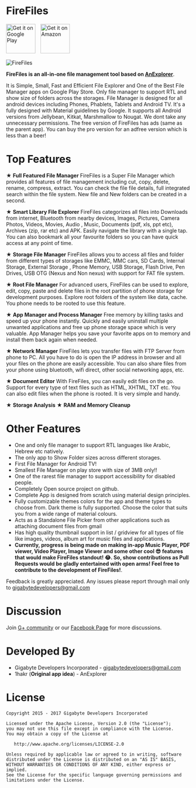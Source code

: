FireFiles
==================================
[<img alt="Get it on Google Play" height="80" src="https://play.google.com/intl/en_us/badges/images/generic/en_badge_web_generic.png">](https://play.google.com/store/apps/details?id=com.gigabytedevelopersinc.app.explorer&referrer=github)
[<img alt="Get it on Amazon" height="80" style="margin-left: 10px;" src="https://images-na.ssl-images-amazon.com/images/G/01/mobile-apps/devportal2/res/images/amazon-underground-app-us-black.png" />](https://www.amazon.com/gp/mas/dl/android?p=com.gigabytedevelopersinc.app.explorer)


![FireFiles](https://raw.githubusercontent.com/gigabytedevelopers/FireFiles/master/Gigs%20File%20Manager%20Icon.png)

**FireFiles is an all-in-one file management tool based on [AnExplorer](https://github.com/1hakr/AnExplorer)**.

It is Simple, Small, Fast and Efficient File Explorer and One of the Best File Manager apps on Google Play Store. Only file manager to support RTL and show size of folders across the storages. File Manager is designed for all android devices including Phones, Phablets, Tablets and Android TV. It's a fully designed with Material guidelines by Google. It supports all Android versions from Jellybean, Kitkat, Marshmallow to Nougat. We dont take any unnecessary permissions. The free version of FireFiles has ads (same as the parent app). You can buy the pro version for an adfree version which is less than a beer!

Top Features
============
★ **Full Featured File Manager** FireFiles is a Super File Manager which provides all features of file management including cut, copy, delete, rename, compress, extract. You can check the file file details, full integrated search within the file system. New file and New folders can be created in a second.

★ **Smart Library File Explorer** FireFiles categorizes all files into Downloads from internet, Bluetooth from nearby devices, Images, Pictures, Camera Photos, Videos, Movies, Audio , Music, Documents (pdf, xls, ppt etc), Archives (zip, rar etc) and APK. Easily navigate the library with a single tap. You can also bookmark all your favourite folders so you can have quick access at any point of time.

★ **Storage File Manager** FireFiles allows you to access all files and folder from different types of storages like EMMC, MMC cars, SD Cards, Internal Storage, External Storage , Phone Memory, USB Storage, Flash Drive, Pen Drives, USB OTG (Nexus and Non nexus) with support for FAT file system.

★ **Root File Manager** For advanced users, FireFiles can be used to explore, edit, copy, paste and delete files in the root partition of phone storage for development purposes. Explore root folders of the system like data, cache. You phone needs to be rooted to use this feature.

★ **App Manager and Process Manager** Free memory by killing tasks and speed up your phone instantly. Quickly and easily uninstall multiple unwanted applications and free up phone storage space which is very valuable. App Manager helps you save your favorite apps on to memory and install them back again when needed.

★ **Network Manager** FireFiles lets you transfer files with FTP Server from phone to PC. All you have to do is open the IP address in browser and all your files on the phone are easily accessible. You can also share files from your phone using bluetooth, wifi direct, other social networking apps, etc.

★ **Document Editor** With FireFiles, you can easily edit files on the go. Support for every type of text files such as HTML, XHTML, TXT etc. You can also edit files when the phone is rooted. It is very simple and handy.

★ **Storage Analysis**
★ **RAM and Memory Cleanup**

Other Features
==============
* One and only file manager to support RTL languages like Arabic, Hebrew etc natively.
* The only app to Show Folder sizes across different storages.
* First File Manager for Android TV!
* Smallest File Manager on play store with size of 3MB only!!
* One of the rarest file manager to support accessibility for disabled people.
* Completely Open source project on github.
* Complete App is designed from scratch using material design principles.
* Fully customizable themes colors for the app and theme types to choose from. Dark theme is fully supported. Choose the color that suits you from a wide range of material colours.
* Acts as a Standalone File Picker from other applications such as attaching document files from gmail
* Has high quality thumbnail support in list / gridview for all types of file like images, videos, album art for music files and applications.
* **Currently, progress is being made on making in-app Music Player, PDF viewer, Video Player, Image Viewer and some other cool 😎 features that would make FireFiles standout! 😂. So, show contributions as Pull Requests would be gladly entertained with open arms! Feel free to contribute to the development of FireFiles!**.

Feedback is greatly appreciated. Any issues please report through mail only to gigabytedevelopers@gmail.com


Discussion
============
Join [G+ community](https://plus.google.com/communities/103917569291382037041) or our [Facebook Page](https://facebook.com/gigabytedevelopersinc) for more discussions.


Developed By
============
* Gigabyte Developers Incorporated - <gigabytedevelopers@gmail.com>
* 1hakr (**Original app idea**) - AnExplorer


License
=======

    Copyright 2015 - 2017 Gigabyte Developers Incorporated

    Licensed under the Apache License, Version 2.0 (the "License");
    you may not use this file except in compliance with the License.
    You may obtain a copy of the License at

       http://www.apache.org/licenses/LICENSE-2.0

    Unless required by applicable law or agreed to in writing, software
    distributed under the License is distributed on an "AS IS" BASIS,
    WITHOUT WARRANTIES OR CONDITIONS OF ANY KIND, either express or implied.
    See the License for the specific language governing permissions and
    limitations under the License.


